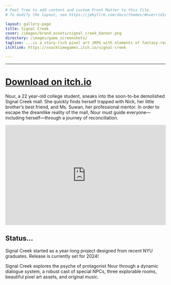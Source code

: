 ```yaml
---
# Feel free to add content and custom Front Matter to this file.
# To modify the layout, see https://jekyllrb.com/docs/themes/#overriding-theme-defaults

layout: gallery-page
title: Signal Creek
cover: /images/brand_assets/signal_creek_banner.png
directory: /images/game_screenshots/
tagline: ...is a story-rich pixel art JRPG with elements of fantasy-realism, LGBTQ+ identities, and vibrant choice-based dialogue.
itchlink: https://snacktimegames.itch.io/signal-creek

---
```


----
# [Download on itch.io](https://snacktimegames.itch.io/signal-creek)

Nour, a 22 year-old college student, sneaks into the soon-to-be demolished Signal Creek mall. She quickly finds herself trapped with Nick, her little brother’s best friend, and Ms. Suwan, her professional mentor. In order to escape the dreamlike reality of the mall, Nour must guide everyone—including herself—through a journey of reconciliation.

<iframe width="100%" height="315" src="https://www.youtube.com/embed/1MBCDISOng8?si=t33ay7Z9cC2ds7tS" title="YouTube video player" frameborder="0" allow="accelerometer; autoplay; clipboard-write; encrypted-media; gyroscope; picture-in-picture; web-share" allowfullscreen></iframe>

## Status...

Signal Creek started as a year-long project designed from recent NYU graduates. Release is currently set for 2024!

Signal Creek explores the psyche of protagonist Nour through a dynamic dialogue system, a robust cast of special NPCs, three explorable rooms, beautiful pixel art assets, and original music.
